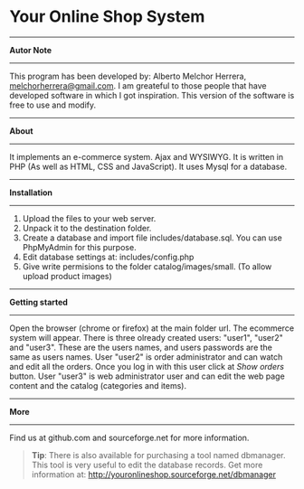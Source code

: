 # Your Online Shop System

***
**Autor Note**
***
This program has been developed by: Alberto Melchor Herrera, melchorherrera@gmail.com. I am greateful to those people that have developed software in which I got inspiration. This version of the software is free to use and modify.

***
**About**
***
It implements an e-commerce system. Ajax and WYSIWYG. It is written in PHP (As well as HTML, CSS and JavaScript). It uses Mysql for a database.

***
**Installation**
***
1. Upload the files to your web server.
2. Unpack it to the destination folder.
3. Create a database and import file includes/database.sql. You can use PhpMyAdmin for this purpose.
4. Edit database settings at:
  includes/config.php
5. Give write permisions to the folder catalog/images/small. (To allow upload product images)

***
**Getting started**
***
Open the browser (chrome or firefox) at the main folder url. The ecommerce system will appear. There is three olready created users: "user1", "user2" and "user3". These are the users names, and users passwords are the same as users names. User "user2" is order administrator and can watch and edit all the orders. Once you log in with this user click at *Show orders* button. User "user3" is web administrator user and can edit the web page content and the catalog (categories and items).

***
**More**
***
Find us at github.com and sourceforge.net for more information.

>**Tip**: There is also available for purchasing a tool named dbmanager. This tool is very useful to edit the database records. Get more information at: http://youronlineshop.sourceforge.net/dbmanager
